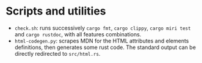 # Scripts and utilities

* `check.sh`: runs successively `cargo fmt`, `cargo clippy`, `cargo miri test` and `cargo rustdoc`, with all features combinations.
* `html-codegen.py`: scrapes MDN for the HTML attributes and elements definitions, then generates some rust code. The standard output can be directly redirected to `src/html.rs`.
